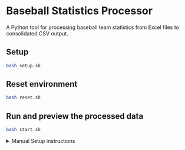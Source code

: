 # Baseball Statistics Processor

A Python tool for processing baseball team statistics from Excel files to consolidated CSV output.

## Setup

```bash
bash setup.sh
```

## Reset environment

```bash
bash reset.sh
```

## Run and preview the processed data

```bash
bash start.sh
```

<details>
<summary>Manual Setup instructions</summary>

## Setup

1. Clone this repository.
2. (Optional) Create a virtual environment:

```
python3 -m venv venv
source venv/bin/activate
```

3. Install dependencies:

```
pip install pandas numpy openpyxl
```

## Processing Data

- Place Excel files in the `input` directory, organized by round:
  ```
  input/
    ROUND-1/
      1TEAMNAME.xlsx
      2TEAMNAME.xlsx
      ...
    ROUND-2/
      ...
  ```
- Run the processing script:

```
python3 scripts/process.py
```

- Output CSVs will be generated in a timestamped `output/` directory.

## Local Development

To preview the website locally (including the latest CSVs):

```
npx http-server output
```

## Folder Structure

- `output/` — Contains all static assets and generated CSVs
  - `index.html`, `main.js`, `style.css`: Static site assets
  - `*.csv`: Generated by `scripts/process.py`, ignored by git

## Requirements

- Python 3.8+
- pandas
- numpy
- openpyxl

## Code Formatting and Linting

Format code:

```
black .
```

Lint code:

```
flake8
```

</details>
